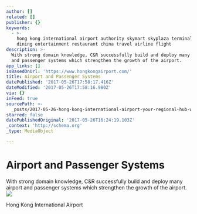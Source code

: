 ```yaml
---
author: []
related: []
publisher: {}
keywords:
  - >-
    hong kong international airport authority skymart skyplaza terminal shopping
    dining entertainment restaurant china travel airline flight
description: >-
  With strong domain knowledge, C&R successfully build and deploy many airport
  and passenger systems which strengthen the growth of the airport.
app_links: []
isBasedOnUrl: 'https://www.hongkongairport.com/'
title: Airport and Passenger Systems
datePublished: '2017-05-26T17:58:17.416Z'
dateModified: '2017-05-26T17:58:16.980Z'
via: {}
inFeed: true
sourcePath: >-
  _posts/2017-05-26-hong-kong-international-airport-your-regional-hub-with-wor.md
starred: false
datePublishedOriginal: '2017-05-26T16:24:19.103Z'
_context: 'http://schema.org'
_type: MediaObject

---
```

# Airport and Passenger Systems

With strong domain knowledge, C&R successfully build and deploy many airport and passenger systems which strengthen the growth of the airport.
![](https://the-grid-user-content.s3-us-west-2.amazonaws.com/43619693-4b28-41ae-9a4f-be9413f7903f.jpg)

<article style=""><p>Hong Kong International Airport</p></article>